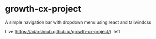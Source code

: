 # growth-cx-project
A simple navigation bar with dropdown menu using react and tailwindcss

Live (https://adarshnub.github.io/growth-cx-project/) :left

